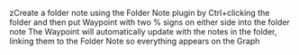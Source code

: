 zCreate a folder note using the Folder Note plugin by Ctrl+clicking the folder and then put  Waypoint with two % signs on either side into the folder note The Waypoint will automatically update with the notes in the folder, linking them to the Folder Note so everything appears on the Graph